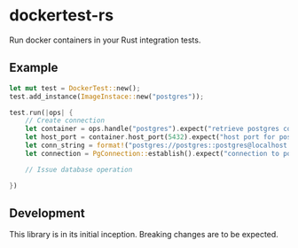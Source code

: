 # dockertest-rs

Run docker containers in your Rust integration tests.

## Example

 ```rust
 let mut test = DockerTest::new();
 test.add_instance(ImageInstace::new("postgres"));

 test.run(|ops| {
     // Create connection
     let container = ops.handle("postgres").expect("retrieve postgres container reference");
     let host_port = container.host_port(5432).expect("host port for postgres");
     let conn_string = format!("postgres://postgres::postgres@localhost:{}", host_port);
     let connection = PgConnection::establish().expect("connection to postgres");

     // Issue database operation

 })
```

## Development

This library is in its initial inception. Breaking changes are to be expected.
